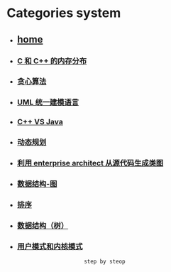 # Categories system
* ## [home](../README.md)
* ### [C 和 C++ 的内存分布](CAndC++MemoryDistribution.md)
* ### [贪心算法](GreedyAlgorithms.md)
* ### [UML 统一建模语言](UML.md)
* ### [C++ VS Java](c++VSjava.md)
* ### [动态规划](dynamicProgramming.md)
* ### [利用 enterprise architect 从源代码生成类图](enterpriseArchitectClassView.md)
* ### [数据结构-图](graph.md)
* ### [排序](sort.md)
* ### [数据结构（树）](tree.md)
* ### [用户模式和内核模式](userModeAndKernelMode.md)
                           step by steop